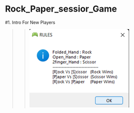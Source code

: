 # Rock_Paper_sessior_Game

#1. Intro For New Players
>>![Intro](https://github.com/Prajwal-YP/imageCache/blob/main/intro.png)

